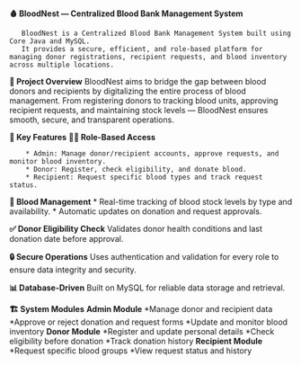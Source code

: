 **🩸 BloodNest — Centralized Blood Bank Management System**

       BloodNest is a Centralized Blood Bank Management System built using Core Java and MySQL.
       It provides a secure, efficient, and role-based platform for managing donor registrations, recipient requests, and blood inventory across multiple locations.

**🚀 Project Overview**
       BloodNest aims to bridge the gap between blood donors and recipients by digitalizing the entire process of blood management.
       From registering donors to tracking blood units, approving recipient requests, and maintaining stock levels — BloodNest ensures smooth, secure, and transparent operations.

**🧩 Key Features**
   **👩‍💼 Role-Based Access**

        * Admin: Manage donor/recipient accounts, approve requests, and monitor blood inventory.
        * Donor: Register, check eligibility, and donate blood.
        * Recipient: Request specific blood types and track request status.
        
**💉 Blood Management**
        * Real-time tracking of blood stock levels by type and availability.
        * Automatic updates on donation and request approvals.

**✅ Donor Eligibility Check**
      Validates donor health conditions and last donation date before approval.

**🔒 Secure Operations**
      Uses authentication and validation for every role to ensure data integrity and security.

**📊 Database-Driven**
      Built on MySQL for reliable data storage and retrieval.

**🏗️ System Modules**
   **Admin Module**
      *Manage donor and recipient data
      *Approve or reject donation and request forms
      *Update and monitor blood inventory
   **Donor Module**
      *Register and update personal details
      *Check eligibility before donation
      *Track donation history
   **Recipient Module**
      *Request specific blood groups
      *View request status and history
